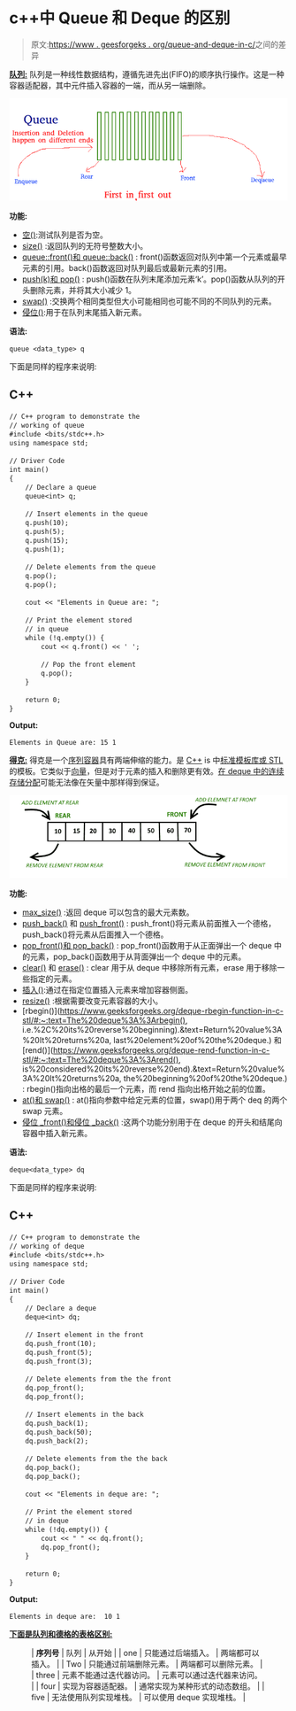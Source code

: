 # c++中 Queue 和 Deque 的区别

> 原文:[https://www . geesforgeks . org/queue-and-deque-in-c/](https://www.geeksforgeeks.org/difference-between-queue-and-deque-in-c/)之间的差异

[**队列:**](https://www.geeksforgeeks.org/queue-data-structure/) 队列是一种线性数据结构，遵循先进先出(FIFO)的顺序执行操作。这是一种容器适配器，其中元件插入容器的一端，而从另一端删除。

[![](img/a3f253b1dbe832f1e2665a79f5b25dc9.png)](https://media.geeksforgeeks.org/wp-content/cdn-uploads/gq/2014/02/Queue.png)

**功能:**

*   [空()](https://www.geeksforgeeks.org/queueempty-queuesize-c-stl/):测试队列是否为空。
*   [size()](https://www.geeksforgeeks.org/queueempty-queuesize-c-stl/) :返回队列的无符号整数大小。
*   [queue::front()和 queue::back()](https://www.geeksforgeeks.org/queuefront-queueback-c-stl/) : front()函数返回对队列中第一个元素或最早元素的引用。back()函数返回对队列最后或最新元素的引用。
*   [push(k)和 pop()](https://www.geeksforgeeks.org/queuepush-and-queuepop-in-cpp-stl/) : push()函数在队列末尾添加元素‘k’。pop()函数从队列的开头删除元素，并将其大小减少 1。
*   [swap()](https://www.geeksforgeeks.org/queue-swap-cpp-stl/) :交换两个相同类型但大小可能相同也可能不同的不同队列的元素。
*   [侵位()](https://www.geeksforgeeks.org/queueemplace-c-stl/):用于在队列末尾插入新元素。

**语法:**

```
queue <data_type> q
```

下面是同样的程序来说明:

## C++

```
// C++ program to demonstrate the
// working of queue
#include <bits/stdc++.h>
using namespace std;

// Driver Code
int main()
{
    // Declare a queue
    queue<int> q;

    // Insert elements in the queue
    q.push(10);
    q.push(5);
    q.push(15);
    q.push(1);

    // Delete elements from the queue
    q.pop();
    q.pop();

    cout << "Elements in Queue are: ";

    // Print the element stored
    // in queue
    while (!q.empty()) {
        cout << q.front() << ' ';

        // Pop the front element
        q.pop();
    }

    return 0;
}
```

**Output:** 

```
Elements in Queue are: 15 1
```

[**得克:**](https://www.geeksforgeeks.org/deque-set-1-introduction-applications/) 得克是一个[序列容器](https://www.geeksforgeeks.org/sequence-vs-associative-containers-cpp/)具有两端伸缩的能力。是 [C++](https://www.geeksforgeeks.org/c-plus-plus/) is 中[标准模板库或 STL](https://www.geeksforgeeks.org/the-c-standard-template-library-stl/) 的模板。它类似于[向量](https://www.geeksforgeeks.org/vector-in-cpp-stl/)，但是对于元素的插入和删除更有效。[在 deque 中的连续存储分配](https://www.geeksforgeeks.org/difference-between-contiguous-and-noncontiguous-memory-allocation/)可能无法像在矢量中那样得到保证。

[![](img/ca668d6acbc4e8854ea5a7b6d171ffe6.png)](https://media.geeksforgeeks.org/wp-content/uploads/anod.png)

**功能:**

*   [max_size()](https://www.geeksforgeeks.org/deque-max_size-function-in-c-stl/) :返回 deque 可以包含的最大元素数。
*   [push_back()](https://www.geeksforgeeks.org/dequepush_back-c-stl/) 和 [push_front()](https://www.geeksforgeeks.org/dequepush_front-c-stl/) : push_front()将元素从前面推入一个德格，push_back()将元素从后面推入一个德格。
*   [pop_front()和 pop_back()](https://www.geeksforgeeks.org/dequepop_front-dequepop_back-c-stl/) : pop_front()函数用于从正面弹出一个 deque 中的元素，pop_back()函数用于从背面弹出一个 deque 中的元素。
*   [clear()](https://www.geeksforgeeks.org/dequeclear-dequeerase-c-stl/) 和 [erase()](https://www.geeksforgeeks.org/dequeclear-dequeerase-c-stl/) : clear 用于从 deque 中移除所有元素，erase 用于移除一些指定的元素。
*   [插入()](https://www.geeksforgeeks.org/deque-insert-function-in-c-stl/):通过在指定位置插入元素来增加容器侧面。
*   [resize()](https://www.geeksforgeeks.org/deque-resize-function-in-c-stl/) :根据需要改变元素容器的大小。
*   [rbegin()](https://www.geeksforgeeks.org/deque-rbegin-function-in-c-stl/#:~:text=The%20deque%3A%3Arbegin(), i.e.%2C%20its%20reverse%20beginning).&text=Return%20value%3A%20It%20returns%20a, last%20element%20of%20the%20deque.) 和 [rend()](https://www.geeksforgeeks.org/deque-rend-function-in-c-stl/#:~:text=The%20deque%3A%3Arend(), is%20considered%20its%20reverse%20end).&text=Return%20value%3A%20It%20returns%20a, the%20beginning%20of%20the%20deque.) : rbegin()指向出格的最后一个元素，而 rend 指向出格开始之前的位置。
*   [at()和 swap()](https://www.geeksforgeeks.org/dequeat-dequeswap-c-stl/) : at()指向参数中给定元素的位置，swap()用于两个 deq 的两个 swap 元素。
*   [侵位 _front()和侵位 _back()](https://www.geeksforgeeks.org/deque-emplace_front-deque-emplace_back-cpp-stl/) :这两个功能分别用于在 deque 的开头和结尾向容器中插入新元素。

**语法:**

```
deque<data_type> dq
```

下面是同样的程序来说明:

## C++

```
// C++ program to demonstrate the
// working of deque
#include <bits/stdc++.h>
using namespace std;

// Driver Code
int main()
{
    // Declare a deque
    deque<int> dq;

    // Insert element in the front
    dq.push_front(10);
    dq.push_front(5);
    dq.push_front(3);

    // Delete elements from the the front
    dq.pop_front();
    dq.pop_front();

    // Insert elements in the back
    dq.push_back(1);
    dq.push_back(50);
    dq.push_back(2);

    // Delete elements from the the back
    dq.pop_back();
    dq.pop_back();

    cout << "Elements in deque are: ";

    // Print the element stored
    // in deque
    while (!dq.empty()) {
        cout << " " << dq.front();
        dq.pop_front();
    }

    return 0;
}
```

**Output:** 

```
Elements in deque are:  10 1
```

**<u>下面是队列和德格的表格区别:</u>**

<figure class="table">

| **序列号** | 队列 | 从开始 |
| one | 只能通过后端插入。 | 两端都可以插入。 |
| Two | 只能通过前端删除元素。 | 两端都可以删除元素。 |
| three | 元素不能通过迭代器访问。 | 元素可以通过迭代器来访问。 |
| four | 实现为容器适配器。 | 通常实现为某种形式的动态数组。 |
| five | 无法使用队列实现堆栈。 | 可以使用 deque 实现堆栈。 |

</figure>
